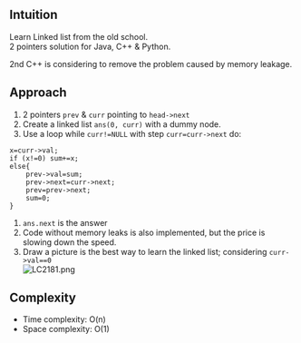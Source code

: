 ## Intuition
Learn Linked list from the old school.\
2 pointers solution for Java, C++ & Python.

2nd C++ is considering to remove the problem caused by memory leakage.

## Approach
1.  2 pointers `prev` & `curr` pointing to `head->next`
2.  Create a linked list `ans(0, curr)` with a dummy node.
3.  Use a loop while `curr!=NULL` with step `curr=curr->next` do:

```
x=curr->val;
if (x!=0) sum+=x;
else{
    prev->val=sum;
    prev->next=curr->next;
    prev=prev->next;
    sum=0;
}
```

1.  `ans.next` is the answer
2.  Code without memory leaks is also implemented, but the price is slowing down the speed.
3.  Draw a picture is the best way to learn the linked list; considering `curr->val==0`\
    ![LC2181.png](https://assets.leetcode.com/users/images/e3c7349e-1ad7-46d4-a1d5-35114b26f7a4_1720057224.3950033.png)

## Complexity
-   Time complexity: O(n)
-   Space complexity: O(1)
